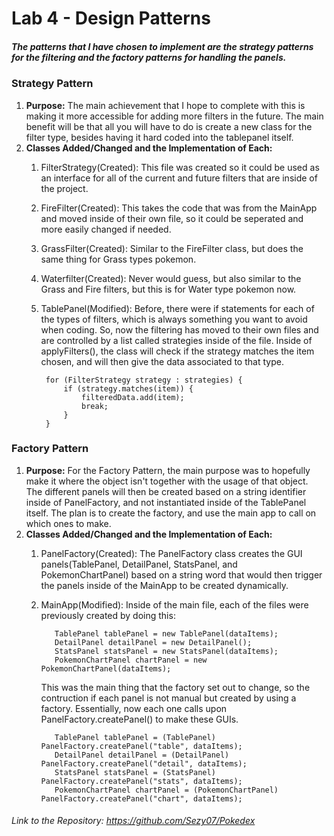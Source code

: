 # Lab 4 - Design Patterns

##### The patterns that I have chosen to implement are the strategy patterns for the filtering and the factory patterns for handling the panels. 

### **Strategy Pattern**
   1. **Purpose:** The main achievement that I hope to complete with this is making it more accessible for adding more filters in the future. The main benefit will be that all you will have to do is create a new class for the filter type, besides having it hard coded          into the tablepanel itself.
   2. **Classes Added/Changed and the Implementation of Each:** 
        1. FilterStrategy(Created): This file was created so it could be used as an interface for all of the current and future filters that are inside of the project. 
        2. FireFilter(Created): This takes the code that was from the MainApp and moved inside of their own file, so it could be seperated and more easily changed if needed. 
        3. GrassFilter(Created): Similar to the FireFilter class, but does the same thing for Grass types pokemon. 
        4. Waterfilter(Created): Never would guess, but also similar to the Grass and Fire filters, but this is for Water type pokemon now. 
        5. TablePanel(Modified): Before, there were if statements for each of the types of filters, which is always something you want to avoid when coding. So, now the filtering has moved to their own files and are controlled by a list called strategies inside of the              file. Inside of applyFilters(), the class will check if the strategy matches the item chosen, and will then give the data associated to that type. 

                for (FilterStrategy strategy : strategies) {
                    if (strategy.matches(item)) {
                        filteredData.add(item);                    
                        break;
                    }
                }

### **Factory Pattern**
 1. **Purpose:** For the Factory Pattern, the main purpose was to hopefully make it where the object isn't together with the usage of that object. The different panels will then be created based on a string identifier inside of PanelFactory, and not instantiated inside 
    of the TablePanel itself. The plan is to create the factory, and use the main app to call on which ones to make.
 2. **Classes Added/Changed and the Implementation of Each:**
      1. PanelFactory(Created): The PanelFactory class creates the GUI panels(TablePanel, DetailPanel, StatsPanel, and PokemonChartPanel) based on a string word that would then trigger the panels inside of the MainApp to be created dynamically. 
      2. MainApp(Modified): Inside of the main file, each of the files were previously created by doing this:
        
                TablePanel tablePanel = new TablePanel(dataItems);
                DetailPanel detailPanel = new DetailPanel(); 
                StatsPanel statsPanel = new StatsPanel(dataItems);
                PokemonChartPanel chartPanel = new PokemonChartPanel(dataItems);
           
            This was the main thing that the factory set out to change, so the contruction if each panel is not manual but created by using a factory. Essentially, now each one calls upon PanelFactory.createPanel() to make these GUIs.
                    
                TablePanel tablePanel = (TablePanel) PanelFactory.createPanel("table", dataItems);
                DetailPanel detailPanel = (DetailPanel) PanelFactory.createPanel("detail", dataItems);                
                StatsPanel statsPanel = (StatsPanel) PanelFactory.createPanel("stats", dataItems);
                PokemonChartPanel chartPanel = (PokemonChartPanel) PanelFactory.createPanel("chart", dataItems);

###### Link to the Repository: https://github.com/Sezy07/Pokedex     
